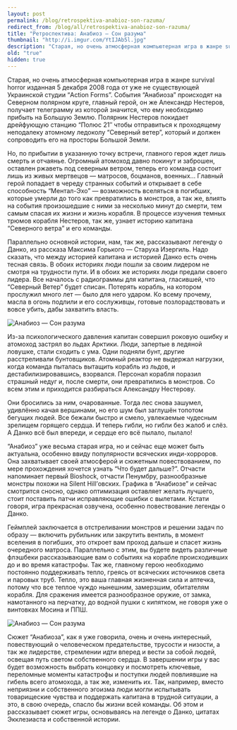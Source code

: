 ```yaml
---
layout: post
permalink: /blog/retrospektiva-anabioz-son-razuma/
redirect_from: /blog/all/retrospektiva-anabioz-son-razuma/
title: "Ретроспектива: Анабиоз — Сон разума"
thumbnail: "http://i.imgur.com/YtIJAb5l.jpg"
description: "Старая, но очень атмосферная компьютерная игра в жанре survival horror изданная 5 декабря 2008 года от уже не существующей Украинской студии “Action Forms”. События “Анабиоза” происходят на Северном полярном круге, главный герой, он же Александр Нестеров, получает телеграмму из которой значится, что ему необходимо прибыть на Большую Землю. Полярник Нестеров покидает дрейфующую станцию “Полюс 21″ чтобы отправиться к проходящему неподалеку атомному ледоколу “Северный ветер”, который и должен сопроводить его на просторы Большой Земли."
old: "true"
hidden: true
---
```


Старая, но очень атмосферная компьютерная игра в жанре survival horror изданная 5 декабря 2008 года от уже не существующей Украинской студии “Action Forms”. События “Анабиоза” происходят на Северном полярном круге, главный герой, он же Александр Нестеров, получает телеграмму из которой значится, что ему необходимо прибыть на Большую Землю. Полярник Нестеров покидает дрейфующую станцию “Полюс 21″ чтобы отправиться к проходящему неподалеку атомному ледоколу “Северный ветер”, который и должен сопроводить его на просторы Большой Земли.

Но, по прибытии в указанную точку встречи, главного героя ждет лишь смерть и отчаянье. Огромный атомоход давно покинут и заброшен, оставлен ржаветь под северным ветром, теперь его команда состоит лишь из живых мертвецов — матросов, боцманов, военных… Главный герой попадает в череду странных событий и открывает в себе способность “Ментал-Эхо” — возможность вселяться в погибших, которые умерли до того как превратились в монстров, а так же, влиять на события произошедшие с ними за несколько минут до смерти, тем самым спасая их жизни и жизнь корабля. В процессе изучения темных трюмов корабля Нестеров, так же, узнает историю капитана “Северного ветра” и его команды.

Параллельно основной истории, нам, так же, рассказывают легенду о Данко, из рассказа Максима Горького — Старуха Изергиль. Надо сказать, что между историей капитана и историей Данко есть очень тесная связь. В обоих историях люди пошли за своим лидером не смотря на трудности пути. И в обоих же историях люди предали своего лидера. Все началось с радиограммы для капитана, гласившей, что “Северный Ветер” будет списан. Потерять корабль, на котором прослужил много лет — было для него ударом. Ко всему прочему, масла в огонь подлили и его сослуживцы, готовые позлорадствовать и вовсе убить, дабы захватить власть.

![Анабиоз — Сон разума](http://i.imgur.com/xPFHn9d.jpg)

Из-за психологического давления капитан совершил роковую ошибку и атомоход застрял во льдах Арктики. Люди, запертые в ледяной ловушке, стали сходить с ума. Одни подняли бунт, другие расстреливали бунтовщиков. Атомный реактор не выдержал нагрузки, когда команда пыталась вытащить корабль из льдов, и дестабилизировавшись, взорвался. Персонал корабля поразил страшный недуг и, после смерти, они превратились в монстров. Со всем этим и приходится разбираться Александру Нестерову.

<p quote>Они бросились за ним, очарованные. Тогда лес снова зашумел, удивлённо качая вершинами, но его шум был заглушён топотом бегущих людей. Все бежали быстро и смело, увлекаемые чудесным зрелищем горящего сердца. И теперь гибли, но гибли без жалоб и слёз. А Данко всё был впереди, и сердце его всё пылало, пылало!</p>

“Анабиоз” уже весьма старая игра, но и сейчас еще может быть актуальна, особенно ввиду популярности всяческих инди-хорроров. Она захватывает своей атмосферой и сюжетным повествованием, по мере прохождения хочется узнать “Что будет дальше?”. Отчасти напоминает первый Bioshock, отчасти Пенумбру, разнообразные монстры похожи на Silent Hill’овских. Графика в “Анабиозе” и сейчас смотрится сносно, однако оптимизация оставляет желать лучшего, стоит поставить патчи исправляющие ошибки с вылетами. Кстати говоря, игра прекрасная озвучена, особенно повествование легенды о Данко.

Геймплей заключается в отстреливании монстров и решении задач по образу — включить рубильник или закрутить вентиль, в момент вселения в погибших, это откроет вам проход дальше и спасет жизнь очередного матроса. Параллельно с этим, вы будете видеть различные флэшбеки рассказывающие вам о событиях на корабле происходивших до и во время катастрофы. Так же, главному герою необходимо постоянно поддерживать тепло, греясь от всяческих источников света и паровых труб. Тепло, это ваша главная жизненная сила и аптечка, потому что все теплое чуждо нынешним, замерзшим, обитателям корабля. Для сражения имеется разнообразное оружие, от замка, намотанного на перчатку, до водной пушки с кипятком, не говоря уже о винтовках Мосина и ППШ.

![Анабиоз — Сон разума](http://i.imgur.com/E6gLuEa.jpg)

Сюжет “Анабиоза”, как я уже говорила, очень и очень интересный, повествующий о человеческом предательстве, трусости и низости, а так же лидерстве, стремлении идти вперед и вести за собой людей, освещая путь светом собственного сердца. В завершении игры у вас будет возможность выбрать концовку и посмотреть ключевые, переломные моменты катастрофы и поступки людей повлиявшие на гибель всего атомохода, а так же, изменить их. Так, например, вместо неприязни и собственного эгоизма люди могли испытывать товарищеские чувства и поддержать капитана в трудной ситуации, а это, в свою очередь, спасло бы жизни всей команды. Об этом и рассказывает сюжет игры, основываясь на легенде о Данко, цитатах Экклезиаста и собственной истории.